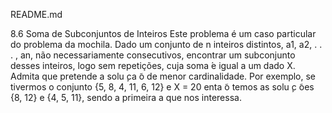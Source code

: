 README.md


8.6 Soma de Subconjuntos de Inteiros
Este problema  é um caso particular do problema da mochila. Dado um conjunto de n inteiros distintos, a1, a2, . . . , an, não necessariamente consecutivos, encontrar um subconjunto desses inteiros, logo sem repetições, cuja soma  ́e igual a um dado X. Admita que pretende a solu ̧ca ̃o de menor cardinalidade. Por exemplo, se tivermos o conjunto {5, 8, 4, 11, 6, 12} e X = 20 enta ̃o temos as solu ̧c ̃oes {8, 12} e {4, 5, 11}, sendo a primeira a que nos interessa.
